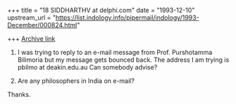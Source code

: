 +++
title = "18 SIDDHARTHV at delphi.com"
date = "1993-12-10"
upstream_url = "https://list.indology.info/pipermail/indology/1993-December/000824.html"

+++
[Archive link](https://list.indology.info/pipermail/indology/1993-December/000824.html)

1. I was trying to reply to an e-mail message from Prof.
Purshotamma Bilimoria but my message gets bounced back. The address I am
trying is pbilmo at deakin.edu.au
Can somebody advise?

2. Are any philosophers in India on e-mail?

Thanks.






